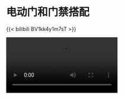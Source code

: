 # 电动门和门禁搭配


{{< bilibili BV1kk4y1m7sT >}}



<video id="video" controls="" preload="">
    <source id="mp4" src="广告+栅栏.mp4" type="video/mp4">
</video>









